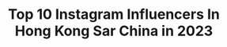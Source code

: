 ---
title: Top 10 Instagram Influencers In Hong Kong Sar China in 2023
description: >-
  Find top Instagram influencers in Hong Kong Sar China in 2023. Most popular hashtags: #throwback #calisthenics #zenox.
platform: Instagram
hits: 54
text_top: See the best Instagram accounts on inBeat.
text_bottom: Our search engine aggregates 54 Instagram influencers like this in Hong Kong SAR China for you to contact.
profiles:
  - username: "samishome"
    fullname: >-
      Sam is Home | Hong Kong
    bio: >-
      Sam@samishome.com
    location: "Hong Kong SAR China"
    followers: 145605
    engagement: 489
    commentsToLikes: 0.061244
    id: ck0tv3c6o9r0z0i19sq4hr7zd
    verified: false
    hashtags: "#samishomecafes, #superduperbooster, #yourhappyformula, #hoganhk"
  - username: "hristov_sw"
    fullname: >-
      𝕯𝖆𝖓𝖎𝖊𝖑  20 yo🇧🇬
    bio: >-
      03.12.2018 @a_shmnv 🔒 🥈World Cup SUPER FINAL🇭🇰2019 🥇+🥈World Championship🇷🇺2019 🥇National Champion🇧🇬2020 📍YOUTUBE channel⬇️
    location: "Hong Kong SAR China"
    followers: 17741
    engagement: 2146
    commentsToLikes: 0.016853
    id: ck13a0hyko0gd0i19gy3s8jua
    verified: false
    hashtags: ""
  - username: "the.reynolds.family"
    fullname: >-
      Gladys Lo-Reynolds 🐚 盧天嵐
    bio: >-
      📍🇭🇰 Eurasian family| 香港中英混血小家庭 🤍 25 yr old mama of 2 🍜Gladys 🥥Laurence 🍦Noah 🥟Finley 👇🏻We make videos sometimes 🙈 有片睇😍
    location: "Hong Kong SAR China"
    followers: 13073
    engagement: 692
    commentsToLikes: 0.043625
    id: ck13bo4o0wcks0i19zlq8qsir
    verified: false
    hashtags: "#ginsenomics, #ginseng, #organicbeauty, #sulwhasoo"
  - username: "c_carrrman"
    fullname: >-
      卜卜 Potato Is Me
    bio: >-
      🇭🇰Share happiness 🎧𝔻𝕌𝔹𝔹𝕀ℕ𝔾🎙 | 𝕊𝕀ℕ𝔾𝕀ℕ𝔾🎶 | 𝔽𝕆𝕆𝔻🍨 | 𝔹𝔼𝔸𝕌𝕋𝕐 🍽Openrice lv3｜大眾點評 lv4 💌Job enquiry: info@onecoolbbdub.com.hk 📲Rainbow 6220 5420
    location: "Hong Kong SAR China"
    followers: 3617
    engagement: 1135
    commentsToLikes: 0.096031
    id: ck0w4m49bz9eu0i19wcbwq3ni
    verified: false
    hashtags: "#foodiehk, #onecoolbbdubproduction, #hkfoodie, #instafood"
  - username: "jessica.hoyee"
    fullname: >-
      ☘️陳顥怡 Jessica Chan
    bio: >-
      📈Royston Securities relationship manager 🏆MAPI 2019 跨平台女神獎 👇🏻投資Tg group link👇🏻
    location: "Hong Kong SAR China"
    followers: 16960
    engagement: 481
    commentsToLikes: 0.031433
    id: ck0vy8jj12qw60i19ppqb1c1z
    verified: false
    hashtags: "#fundermhk, #logonhk, #shiseidoprofessionalhk, #adenovital"
  - username: "blairbeebee"
    fullname: >-
      黃苡澄 Blair🐝
    bio: >-
      ♒️ Cooking. Foodie. Beauty. Travel . Yoga. @youthbeauty_bee
    location: "Hong Kong SAR China"
    followers: 34712
    engagement: 263
    commentsToLikes: 0.024231
    id: ck14kknv7pz9d0i19bcfy1kfs
    verified: false
    hashtags: "#cartierwatch, #hexahk, #stayhome, #missyouall"
  - username: "kankantai"
    fullname: >-
      Shelley Tai
    bio: >-
      Hong Kong 🇭🇰 bartender 2019 Diageo World Class HK & Macau Bartender of the year 2019 @worldclass global finalist Food enthusiast
    location: "Hong Kong SAR China"
    followers: 15289
    engagement: 720
    commentsToLikes: 0.013725
    id: ck0u0hlk3tpxv0i19qafpqao7
    verified: false
    hashtags: "#granit, #realdrinks, #188, #sundaysarebetterthanothers"
  - username: "giiovo"
    fullname: >-
      ᴳᴵᴵᴼⱽᴼ
    bio: >-
      🇭🇰🇬🇧
    location: "Hong Kong SAR China"
    followers: 15966
    engagement: 672
    commentsToLikes: 0.011601
    id: ck0vwn8obumx50i19lh1smjb0
    verified: false
    hashtags: "#kpopcoverdance, #dancecover, #jisoo, #blackpink"
  - username: "swtttt_"
    fullname: >-
      🧡𝐸𝐿𝐿𝐼𝐸 🍉
    bio: >-
      | 𝐇𝐊 🇭🇰 | ♊️ | 📸 | 廢青蛙🦖｜ 📨 𝐬𝐰𝐭𝐬𝐰𝐭𝐭𝐬𝐰𝐭𝐭𝐭𝐬𝐰𝐭𝐭𝐭𝐭@𝐠𝐦𝐚𝐢𝐥.𝐜𝐨𝐦
    location: "Hong Kong SAR China"
    followers: 35403
    engagement: 375
    commentsToLikes: 0.010919
    id: ck13b9cfyucis0i1902xohhaa
    verified: false
    hashtags: "#speedmakeupchallenge, #pocky, #zenox, #flawlessmakeup"
  - username: "wawaclarawong"
    fullname: >-
      Be a Stronger Clara🌻
    bio: >-
      IFBB Bikini Fitness🇭🇰 TEAM @Reebok_hk @mealthy_food Clara10 @rankingdakhk clarawong20/clarawong30
    location: "Hong Kong SAR China"
    followers: 19807
    engagement: 424
    commentsToLikes: 0.012287
    id: ck14jb4a9jg370i19k300mpm4
    verified: false
    hashtags: "#dreamcometrue, #believeinyourself, #nanox, #beastrongerclara"
---